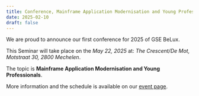 ```yaml
---
title: Conference, Mainframe Application Modernisation and Young Professionals
date: 2025-02-10
draft: false
---
```


We are proud to announce our first conference for 2025 of GSE BeLux.   

This Seminar will take place on the _May 22, 2025_  at: _The Crescent/De Mot, Motstraat 30, 2800 Mechelen_. 

The topic is __Mainframe Application Modernisation and Young Professionals__.  

More information and the schedule is available on our [event page](/events/conference-may-2015/).  
